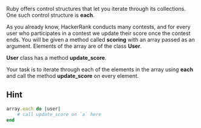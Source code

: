 Ruby offers control structures that let you iterate through its collections. One such control structure is **each**.

As you already know, HackerRank conducts many contests, and for every user who participates in a contest we update their score once the contest ends. You will be given a method called **scoring** with an array passed as an argument. Elements of the array are of the class **User**.

**User** class has a method **update_score**.

Your task is to iterate through each of the elements in the array using **each** and call the method **update_score** on every element.

## Hint

```ruby
array.each do |user|
    # call update_score on `a` here
end
```

